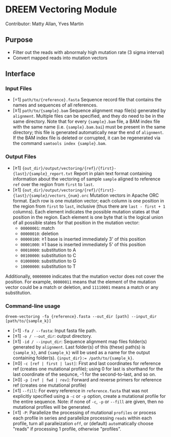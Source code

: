 # DREEM Vectoring Module
Contributor: Matty Allan, Yves Martin

## Purpose
- Filter out the reads with abnormaly high mutation rate (3 sigma interval)
- Convert mapped reads into mutation vectors


## Interface

### Input Files
- [=1] ```path/to/{reference}.fasta``` Sequence record file that contains the names and sequences of all references.
- [≥1] ```path/to/{sample}.bam``` Sequence alignment map file(s) generated by ```alignment```. Multiple files can be specified, and they do need to be in the same directory. Note that for every ```{sample}.bam``` file, a BAM index file with the same name (i.e. ```{sample}.bam.bai```) must be present in the same directory; this file is generated automatically near the end of ```alignment```. If the BAM index file is deleted or corrupted, it can be regenerated via the command ```samtools index {sample}.bam```.

### Output Files
- [≥1] ```{out_dir}/output/vectoring/{ref}/{first}-{last}/{sample}_report.txt``` Report in plain text format containing information about the vectoring of sample ```sample``` aligned to reference ```ref``` over the region from ```first``` to ```last```.
- [≥1] ```{out_dir}/output/vectoring/{ref}/{first}-{last}/{sample}/vectors_{num}.orc``` Mutation vectors in Apache ORC format. Each row is one mutation vector; each column is one position in the region from ```first``` to ```last```, inclusive (thus there are ```last - first + 1``` columns). Each element indicates the possible mutation states at that position in the region. Each element is one byte that is the logical union of all possible states for that position in the mutation vector:
  - ```00000001```: match
  - ```00000010```: deletion
  - ```00000100```: ≥1 base is inserted immediately 3' of this position
  - ```00001000```: ≥1 base is inserted immediately 5' of this position
  - ```00010000```: substitution to A
  - ```00100000```: substitution to C
  - ```01000000```: substitution to G
  - ```10000000```: substitution to T

Additionally, ```00000000``` indicates that the mutation vector does not cover the position. For example, ```00000011``` means that the element of the mutation vector could be a match or deletion, and ```11110001``` means a match or any substitution.
 
### Command-line usage
```dreem-vectoring -fa {reference}.fasta --out_dir [path] --input_dir [path/to/{sample_k}]```
- [=1] ```-fa / --fasta```: Input fasta file path.
- [≤1] ```-o / --out_dir```: output directory.
- [≥1] ```-id / --input_dir```: Sequence alignment map files folder(s) generated by ```alignment```. Last folder(s) of this (these) path(s) is `{sample_k}`, and `{sample_k}` will be used as a name for the output containing folder(s). `{input_dir}:= /path/to/{sample_k}`.
- [≥0] ```-c [ref | first | last]```: First and last coordinates for reference ref (creates one mutational profile); using 0 for last is shorthand for the last coordinate of the sequnce, -1 for the second-to-last, and so on.
- [≥0] ```-p [ref | fwd | rev]```: Forward and reverse primers for reference ref (creates one mutational profile)
- [≤1] ```--fill```: For every reference in ```reference.fasta``` that was not explicitly specified using a ```-c``` or ```-p``` option, create a mutational profile for the entire sequence. Note: if none of ```-c```, ```-p``` or ```--fill``` are given, then no mutational profiles will be generated.
- [≤1] ```-P```: Parallelize the processing of mutational ```profiles``` or process each profile in series and parallelize processing ```reads``` within each profile, turn all paralleization ```off```, or (default) ```auto```matically choose "reads" if processing 1 profile, otherwise "profiles".
